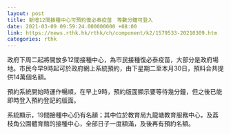 ```yaml
---
layout: post
title: 新增12間接種中心可預約復必泰疫苗　等數分鐘可登入
date: 2021-03-09 09:59:24.000000000 +08:00
link: https://news.rthk.hk/rthk/ch/component/k2/1579533-20210309.htm
categories: rthk
---
```


政府下周二起將開放多12間接種中心，為市民接種復必泰疫苗，大部分是政府場地。市民今早9時起可於政府網上系統預約，由下星期二至本月30日，預料合共提供14萬個名額。

預約系統開始時運作暢順，在早上9時，預約版面顯示要等待幾分鐘，但之後已能即時登入預約登記的版面。

系統顯示，19間接種中心仍有名額；其中位於教育局九龍塘教育服務中心，及荔枝角公園體育館的接種中心，全部日子一度額滿，及後再有預約名額。
